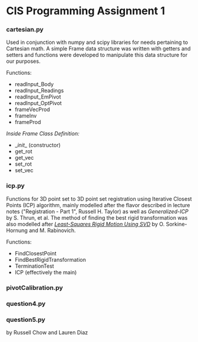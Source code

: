 # CIS Programming Assignment 1
### cartesian.py
Used in conjunction with numpy and scipy libraries for needs pertaining to Cartesian math. A simple Frame data structure was written with getters and setters and functions were developed to manipulate this data structure for our purposes.

Functions:
- readInput_Body
- readInput_Readings
- readInput_EmPivot
- readInput_OptPivot
- frameVecProd
- frameInv
- frameProd 

*Inside Frame Class Definition:*
- \__init__ (constructor)
- get_rot
- get_vec
- set_rot
- set_vec

### icp.py
Functions for 3D point set to 3D point set registration using Iterative Closest Points (ICP) algorithm, mainly modelled after the flavor described in lecture notes ("Registration - Part 1", Russell H. Taylor) as well as *Generalized-ICP* by S. Thrun, et al. The method of finding the best rigid transformation was also modelled after [*Least-Squares Rigid Motion Using SVD*](https://igl.ethz.ch/projects/ARAP/svd_rot.pdf) by O. Sorkine-Hornung and M. Rabinovich.

Functions:
- FindClosestPoint
- FindBestRigidTransformation
- TerminationTest
- ICP (effectively the main)
### pivotCalibration.py
### question4.py
### question5.py
by Russell Chow and Lauren Diaz
